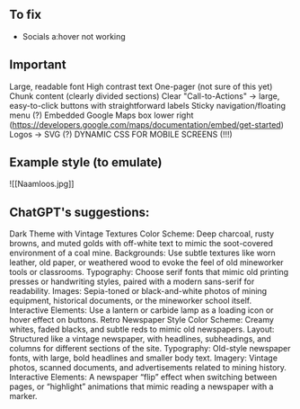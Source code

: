 ## To fix
- Socials a:hover not working
## Important
Large, readable font
High contrast text
One-pager (not sure of this yet)
Chunk content (clearly divided sections)
Clear "Call-to-Actions" -> large, easy-to-click buttons with straightforward labels
Sticky navigation/floating menu (?)
Embedded Google Maps box lower right (https://developers.google.com/maps/documentation/embed/get-started)
Logos -> SVG (?)
DYNAMIC CSS FOR MOBILE SCREENS (!!!)
## Example style (to emulate)
![[Naamloos.jpg]]
## ChatGPT's suggestions:
Dark Theme with Vintage Textures
    Color Scheme: Deep charcoal, rusty browns, and muted golds with off-white text to mimic the soot-covered environment of a coal mine.
    Backgrounds: Use subtle textures like worn leather, old paper, or weathered wood to evoke the feel of old mineworker tools or classrooms.
    Typography: Choose serif fonts that mimic old printing presses or handwriting styles, paired with a modern sans-serif for readability.
    Images: Sepia-toned or black-and-white photos of mining equipment, historical documents, or the mineworker school itself.
    Interactive Elements: Use a lantern or carbide lamp as a loading icon or hover effect on buttons.
Retro Newspaper Style
    Color Scheme: Creamy whites, faded blacks, and subtle reds to mimic old newspapers.
    Layout: Structured like a vintage newspaper, with headlines, subheadings, and columns for different sections of the site.
    Typography: Old-style newspaper fonts, with large, bold headlines and smaller body text.
    Imagery: Vintage photos, scanned documents, and advertisements related to mining history.
    Interactive Elements: A newspaper “flip” effect when switching between pages, or “highlight” animations that mimic reading a newspaper with a marker.